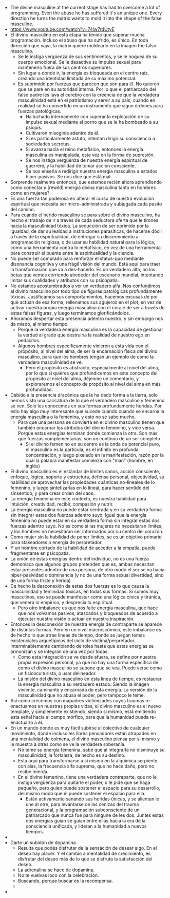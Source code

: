 - The divine masculine at the current stage has had to overcome a lot of programming. Even the abuse he has suffered it's an unique one. Every direction he turns the matrix wants to mold it into the shape of the false masculine.
- https://www.youtube.com/watch?v=74lw7rdUtyE
- El divino masculino en esta etapa ha tenido que superar mucha programación. Incluso el abuso que ha sufrido, es único. En toda dirección que vaya, la matrix quiere moldearlo en la imagen the falso masculino.
	- Se le instiga vergüenza de sus sentimientos, y se le noquea de su cuerpo emocional. Se le desactiva su impulso sexual para mantenerlo fuera de sus centros superiores.
	- Sin lugar a donde ir, la energía es bloqueada en el centro raíz, creando una identidad limitada de su máximo potencial.
	- Es suprimido por fuerzas que parecen que son para él. No quieren que se pare en su autoridad interna. Por lo que el patriarcado del falso padre les lava el cerebro con la creencia de que la verdadera masculinidad está en el patriotismo y servir a su país, cuando en realidad se ha convertido en un instrumento que sigue órdenes para fuerzas patológicas.
		- Ha luchado internamente con superar la explotación de su impulso sexual mediante el porno que se le ha bombeado a su psiquis.
		- Cultivaron misoginia adentro de él.
		- Si es particularmente astuto, intentan dirigir su consciencia a sociedades secretas.
		- Si avanza hacia el reino metafísico, entonces la energía masculina es manipulada,  esta vez en la forma de supresión.
		- Se nos instiga vergüenza de nuestra energía espiritual de guerrere, y la habilidad de tomar acción consciente.
		- Se nos enseña a redirigir nuestra energía masculina a estados hiper-pasivos. Se nos dice que está mal.
- Sorprende realmente entonces, que estemos recién ahora aprendiendo como conectar y [rewild] energia divina masculina tanto en hombres como en mujeres?
- Es una fuerza tan poderosa en alterar el curso de nuestra evolución espiritual que necesita ser micro-administrada y subjugada cada pasito del camino.
- Para cuando el herido masculino se para sobre el divino masculino, ha hecho el trabajo de ir a través de cada seductora oferta que le tironea hacia la masculinidad tóxica. La seducción de ser oprimido por la igualdad, de dar su lealdad a instituciones parasíticas, de hacerse dócil a través de la espiritualidad, de entregar su discernimiento a programación religiosa, o de usar su habilidad natural para la lógica, como una herramienta contra lo metafísico, en vez de una herramienta para construir el puente entre la espiritualidad y la ciencia.
- No puede ser comprado para renforzar el status-quo mediante disonancia cognitiva y una frágil visión del mundo. Está aquí para traer la transformación que va a des-hacerlo. Es un verdadero alfa, no los betas que vemos corriendo alrededor del escenario mundial, intentando imitar sus cualidades y atributos con su psicopatía.
- No estamos acostumbrados a ver un verdadero alfa. Nos confundimos al divino masculino por todo tipo de figuras patológicas profundamente tóxicas. Justificamos sus comportamientos, hacemos excusas de por qué actúan de esa forma, rellenamos sus agujeros en el plot, en vez de activar nuestra propia energía masculina con el coraje de ver a través de estas falsas figuras, y luego terminamos glorificándolos.
- Añoramos despertar esta presencia adentro nuestro, y sin embargo nos da miedo, al mismo tiempo.
	- Porque la verdadera energía masculina es la capacidad de gestionar la verdad al grado que destruiría la realidad de nuestro ego en pedacitos.
	- Algunos hombres específicamente vinieron a esta vida con el propósito, al nivel del alma, de ser la encarnación física del divino masculino, para que los hombres tengan un ejemplo de como  la verdadera masculinidad se ve.
		- Pero el propósito es abstracto, especialmente al nivel del alma, por lo que si quieres que profundicemos en este concepto del propósito al nivel del alma, déjenme un comentario, y exploraremos el concepto de propósito al nivel del alma en más profundidad.
- Debido a la presencia dracónica que le ha dado forma a la tierra, solo hemos visto una caricatura de lo que el verdadero masculino y femenino se ven. Solo les conocemos en sus formas profundamente heridas. Por esto hay algo muy interesante que sucede cuando cuando se encarna la energía masculina o la femenina, y esto no se sabe mucho.
	- Para que una persona se convierta en el divino masculino tienen que también encarnar los atributos del divino femenino, y vice versa. Porque estas energías terminan donde comienza la otra. Son más que fuerzas complementarias, son un contínuo de un ser completo.
		- Si el divino femenino en su centro es la onda de potencial puro, el masculino es la partícula, es el infinito en profunda concentración, y luego pixelado en la manifestación, razón por la cual la palabra manifestar comienza con "man" (hombre, en inglés)
- El divino masculino es el estándar de límites sanos, acción consciente, enfoque, lógica,  soporte y estructura, defensa personal, objectividad, su habilidad de aprovechar las propiedades cuánticas no-lineales de lo femenino, y luego sintetizarlas en lo lineal, para hacer sentido del sinsentido, y para crear orden del caos.
- La energía femenina en este contexto, es nuestra habilidad para intuición, creatividad, recibir, compasión y nutrir.
- La energía masculina no puede estar centrada y en su verdadera forma sin integrar estas dos fuerzas adentro suyo. Igual que la energía femenina no puede estar en su verdadera forma sin integrar estas dos fuerzas adentro suyo. No es como si las mujeres no necesitaran límites, y los hombres no necesitaran ser informados por su centro del corazón.
- Como mujer sin la habilidad de poner límites, se es un objetivo primario para stakeadores o energía de perpretador.
- Y un hombre cortado de la habilidad de acceder a la empatía, puede fragmentarse en psicopatía.
- La unión de estas energías dentro del individuo, no es una fuerza demoniaca que algunos grupos pretenden que es, ambas necesitan estar presentes adentro de una persona, de otro modo el ser se va hacia hiper-pasividad o dominancia (y no de una forma sexual divertidad, sino de una forma triste y herida)
- De hecho la desconexión de estas dos fuerzas es lo que causa la masculinidad y feminidad tóxicas, en todas sus formas. Si somos muy masculinos, eso se puede manifestar como una lógica cínica y tiránica, que venera lo empírico, y desprecia lo espiritual.
	- Pero otro imbalance es que nos falte energía masculina, que hace que nos volvamos pasivos, atascados y bloqueados de acuerdo a ejecutar nuestra visión o actuar en nuestra inspiración.
- Entonces la desconexión de nuestra energía de contraparte se aparece de distintas formas. Pero en un nivel macroscómico, este imbalance es de hecho lo que atrae lineas de tiempo, donde se juegan temas existenciales arquetípicos del ciclo de víctima/perpretador. Interminablemente cambiando de roles hasta que estas energías se armonizan y se integran de una vez por todas.
	- Como esta integración se ve desde afuera, se define por nuestra propia expresión personal, ya que no hay una forma específica de como el divino masculino se supone que se vea. Puede verse como un fisicoculturista, o usar delineador.
	- La misión del divino masculino en esta línea de tiempo, es restaurar la energía masculina a su verdadero estado. Siendo la imagen viviente, caminante y encarnada de esta energía. La versión de la masculinidad que no abusa el poder, pero tampoco le teme.
- Así como crecemos con mapadres victimizades cuyos traumas re-enactuamos en nuestras propias vidas, el divino masculino es el nuevo template, y simplemente existiendo, siendo si mismo, está emitiendo esta señal hacia al campo mórfico, para que la humanidad pueda re-enactuarlo a él.
- En un mundo donde es muy fácil subirse al colectivo de cualquier movimiento, donde incluso les libres pensadores están atrapades en una mentalidad de colmena, el divino masculino piensa por si mismo y le muestra a otres como se ve la verdadera soberanía.
	- No teme su energía femenina, sabe que al integrarla no disminuye su masculinidad, la fortaleza, de hecho es su destino.
	- Está aquí para transformarse a sí mismo en la alquímica serpiente con alas, la frecuencia alfa suprema, que no hace daño, pero no recibe mierda.
	- En el divino femenino, tiene una verdadera contraparte, que no le instiga vergüenza para quitarle el poder, o le pide que se haga pequeño, pero quien puede sostener el espacio para su desarrollo, del mismo modo que él puede sostener el espacio para ella.
		- Están activamente sanando sus heridas únicas, y se alientan le une al otre, para levantarse de las cenizas del trauma generacional, y la programación subconsciente de un patriarcado que nunca fue para ningune de les dos. Juntes estas dos energías guían se guían entre ellas hacia la era de la consciencia unificada, y lideran a la humanidad a nuevos tiempos.
-
- Darte un subidón de dopamina
	- Resulta que podés disfrutar de la sensación de desear algo. En el deseo hay placer. Y el cambio a mentalidad de crecimiento, es disfrutar del deseo más de lo que se disfruta la satisfacción del deseo.
	- La adrenalina se hace de dopamina.
	- No te vuelvas loco con la celebración.
	- Buscando, porque buscar es la recompensa.
	-
-
